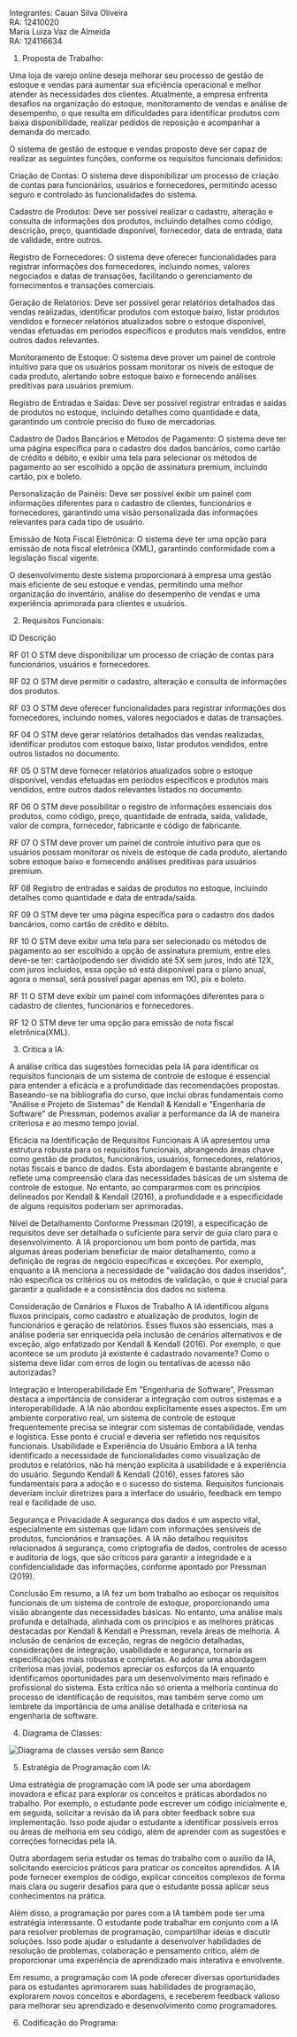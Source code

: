 Integrantes: Cauan Silva Oliveira<br/>
RA: 12410020 <br/>
Maria Luiza Vaz de Almeida <br/>
RA: 124116634 


1. Proposta de Trabalho:

Uma loja de varejo online deseja melhorar seu processo de gestão de estoque e vendas para aumentar sua eficiência operacional e melhor atender às necessidades dos clientes. Atualmente, a empresa enfrenta desafios na organização do estoque, monitoramento de vendas e análise de desempenho, o que resulta em dificuldades para identificar produtos com baixa disponibilidade, realizar pedidos de reposição e acompanhar a demanda do mercado.

O sistema de gestão de estoque e vendas proposto deve ser capaz de realizar as seguintes funções, conforme os requisitos funcionais definidos:

Criação de Contas: O sistema deve disponibilizar um processo de criação de contas para funcionários, usuários e fornecedores, permitindo acesso seguro e controlado às funcionalidades do sistema.

Cadastro de Produtos: Deve ser possível realizar o cadastro, alteração e consulta de informações dos produtos, incluindo detalhes como código, descrição, preço, quantidade disponível, fornecedor, data de entrada, data de validade, entre outros.

Registro de Fornecedores: O sistema deve oferecer funcionalidades para registrar informações dos fornecedores, incluindo nomes, valores negociados e datas de transações, facilitando o gerenciamento de fornecimentos e transações comerciais.

Geração de Relatórios: Deve ser possível gerar relatórios detalhados das vendas realizadas, identificar produtos com estoque baixo, listar produtos vendidos e fornecer relatórios atualizados sobre o estoque disponível, vendas efetuadas em períodos específicos e produtos mais vendidos, entre outros dados relevantes.

Monitoramento de Estoque: O sistema deve prover um painel de controle intuitivo para que os usuários possam monitorar os níveis de estoque de cada produto, alertando sobre estoque baixo e fornecendo análises preditivas para usuários premium.

Registro de Entradas e Saídas: Deve ser possível registrar entradas e saídas de produtos no estoque, incluindo detalhes como quantidade e data, garantindo um controle preciso do fluxo de mercadorias.

Cadastro de Dados Bancários e Métodos de Pagamento: O sistema deve ter uma página específica para o cadastro dos dados bancários, como cartão de crédito e débito, e exibir uma tela para selecionar os métodos de pagamento ao ser escolhido a opção de assinatura premium, incluindo cartão, pix e boleto.

Personalização de Painéis: Deve ser possível exibir um painel com informações diferentes para o cadastro de clientes, funcionários e fornecedores, garantindo uma visão personalizada das informações relevantes para cada tipo de usuário.

Emissão de Nota Fiscal Eletrônica: O sistema deve ter uma opção para emissão de nota fiscal eletrônica (XML), garantindo conformidade com a legislação fiscal vigente.

O desenvolvimento deste sistema proporcionará à empresa uma gestão mais eficiente de seu estoque e vendas, permitindo uma melhor organização do inventário, análise do desempenho de vendas e uma experiência aprimorada para clientes e usuários.

2. Requisitos Funcionais:

ID Descrição 

RF 01 O STM deve disponibilizar um processo de criação de contas para funcionários, usuários e fornecedores.

RF 02 O STM deve permitir o cadastro, alteração e consulta de informações dos produtos.

RF 03 O STM deve oferecer funcionalidades para registrar informações dos fornecedores, incluindo nomes, valores negociados e datas de transações.

RF 04 O STM deve gerar relatórios detalhados das vendas realizadas, identificar produtos com estoque baixo, listar produtos vendidos, entre outros listados no documento.

RF 05 O STM  deve fornecer relatórios atualizados sobre o estoque disponível, vendas efetuadas em períodos específicos e produtos mais vendidos, entre outros dados relevantes listados no documento.

RF 06 O STM deve possibilitar o registro de informações essenciais dos produtos, como código, preço, quantidade de entrada, saída, validade, valor de compra, fornecedor, fabricante e código de fabricante.

RF 07 O STM deve prover um painel de controle intuitivo para que os usuários possam monitorar os níveis de estoque de cada produto, alertando sobre estoque baixo e fornecendo análises preditivas para usuários premium.  

RF 08 Registro de entradas e saídas de produtos no estoque, incluindo detalhes como quantidade e data de entrada/saída. 

RF 09 O STM deve ter uma página específica para o cadastro dos dados bancários, como cartão de crédito e débito.

RF 10 O STM deve exibir uma tela para ser selecionado os métodos de pagamento ao ser escolhido a opção de assinatura premium, entre eles deve-se ter: cartão(podendo ser dividido até 5X sem juros, indo até 12X, com juros incluídos, essa opção só está disponível para o plano anual, agora o mensal, será possível pagar apenas em 1X), pix e boleto. 

RF 11 O STM deve exibir um painel com informações diferentes para o cadastro de clientes, funcionários e fornecedores.

RF 12 O STM deve ter uma opção para emissão de nota fiscal eletrônica(XML).

3. Critica a IA:

A análise crítica das sugestões fornecidas pela IA para identificar os requisitos funcionais de
um sistema de controle de estoque é essencial para entender a eficácia e a profundidade
das recomendações propostas. Baseando-se na bibliografia do curso, que inclui obras
fundamentais como "Análise e Projeto de Sistemas" de Kendall & Kendall e "Engenharia de
Software" de Pressman, podemos avaliar a performance da IA de maneira criteriosa e ao
mesmo tempo jovial.

Eficácia na Identificação de Requisitos Funcionais
A IA apresentou uma estrutura robusta para os requisitos funcionais, abrangendo áreas
chave como gestão de produtos, funcionários, usuários, fornecedores, relatórios, notas
fiscais e banco de dados. Esta abordagem é bastante abrangente e reflete uma
compreensão clara das necessidades básicas de um sistema de controle de estoque. No
entanto, ao compararmos com os princípios delineados por Kendall & Kendall (2016), a
profundidade e a especificidade de alguns requisitos poderiam ser aprimoradas.

Nível de Detalhamento
Conforme Pressman (2019), a especificação de requisitos deve ser detalhada o suficiente
para servir de guia claro para o desenvolvimento. A IA proporcionou um bom ponto de
partida, mas algumas áreas poderiam beneficiar de maior detalhamento, como a definição
de regras de negócio específicas e exceções. Por exemplo, enquanto a IA menciona a
necessidade de "validação dos dados inseridos", não especifica os critérios ou os métodos
de validação, o que é crucial para garantir a qualidade e a consistência dos dados no
sistema.

Consideração de Cenários e Fluxos de Trabalho
A IA identificou alguns fluxos principais, como cadastro e atualização de produtos, login de
funcionários e geração de relatórios. Esses fluxos são essenciais, mas a análise poderia ser
enriquecida pela inclusão de cenários alternativos e de exceção, algo enfatizado por Kendall
& Kendall (2016). Por exemplo, o que acontece se um produto já existente é cadastrado
novamente? Como o sistema deve lidar com erros de login ou tentativas de acesso não
autorizadas?

Integração e Interoperabilidade
Em "Engenharia de Software", Pressman destaca a importância de considerar a integração
com outros sistemas e a interoperabilidade. A IA não abordou explicitamente esses
aspectos. Em um ambiente corporativo real, um sistema de controle de estoque
frequentemente precisa se integrar com sistemas de contabilidade, vendas e logística. Esse
ponto é crucial e deveria ser refletido nos requisitos funcionais.
Usabilidade e Experiência do Usuário
Embora a IA tenha identificado a necessidade de funcionalidades como visualização de
produtos e relatórios, não há menção explícita à usabilidade e à experiência do usuário.
Segundo Kendall & Kendall (2016), esses fatores são fundamentais para a adoção e o
sucesso do sistema. Requisitos funcionais deveriam incluir diretrizes para a interface do
usuário, feedback em tempo real e facilidade de uso.

Segurança e Privacidade
A segurança dos dados é um aspecto vital, especialmente em sistemas que lidam com
informações sensíveis de produtos, funcionários e transações. A IA não detalhou requisitos
relacionados à segurança, como criptografia de dados, controles de acesso e auditoria de
logs, que são críticos para garantir a integridade e a confidencialidade das informações,
conforme apontado por Pressman (2019).

Conclusão
Em resumo, a IA fez um bom trabalho ao esboçar os requisitos funcionais de um sistema de
controle de estoque, proporcionando uma visão abrangente das necessidades básicas. No
entanto, uma análise mais profunda e detalhada, alinhada com os princípios e as melhores
práticas destacadas por Kendall & Kendall e Pressman, revela áreas de melhoria. A
inclusão de cenários de exceção, regras de negócio detalhadas, considerações de
integração, usabilidade e segurança, tornaria as especificações mais robustas e completas.
Ao adotar uma abordagem criteriosa mas jovial, podemos apreciar os esforços da IA
enquanto identificamos oportunidades para um desenvolvimento mais refinado e
profissional do sistema. Esta crítica não só orienta a melhoria contínua do processo de
identificação de requisitos, mas também serve como um lembrete da importância de uma
análise detalhada e criteriosa na engenharia de software.

4. Diagrama de Classes:

![Diagrama de classes versão sem Banco](https://github.com/Cacauolii/SistemaControleEstoque/assets/163692053/51bed5ea-d3ef-4e55-a0ea-6bc738f5f44d)


5. Estratégia de Programação com IA:

Uma estratégia de programação com IA pode ser uma abordagem inovadora e eficaz para explorar os conceitos e práticas abordados no trabalho. Por exemplo, o estudante pode escrever um código inicialmente e, em seguida, solicitar a revisão da IA para obter feedback sobre sua implementação. Isso pode ajudar o estudante a identificar possíveis erros ou áreas de melhoria em seu código, além de aprender com as sugestões e correções fornecidas pela IA.

Outra abordagem seria estudar os temas do trabalho com o auxílio da IA, solicitando exercícios práticos para praticar os conceitos aprendidos. A IA pode fornecer exemplos de código, explicar conceitos complexos de forma mais clara ou sugerir desafios para que o estudante possa aplicar seus conhecimentos na prática.

Além disso, a programação por pares com a IA também pode ser uma estratégia interessante. O estudante pode trabalhar em conjunto com a IA para resolver problemas de programação, compartilhar ideias e discutir soluções. Isso pode ajudar o estudante a desenvolver habilidades de resolução de problemas, colaboração e pensamento crítico, além de proporcionar uma experiência de aprendizado mais interativa e envolvente.

Em resumo, a programação com IA pode oferecer diversas oportunidades para os estudantes aprimorarem suas habilidades de programação, explorarem novos conceitos e abordagens, e receberem feedback valioso para melhorar seu aprendizado e desenvolvimento como programadores.

6. Codificação do Programa:
